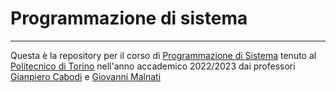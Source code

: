 # Programmazione di sistema
---
Questa è la repository per il corso di [Programmazione di Sistema](https://didattica.polito.it/pls/portal30/gap.pkg_guide.viewGap?p_cod_ins=02GRSOV&p_a_acc=2023&p_header=S&p_lang=IT&multi=N) tenuto al [Politecnico di Torino](https://www.polito.it) nell'anno accademico 2022/2023 dai professori [Gianpiero Cabodi](https://www.polito.it/en/staff?p=gianpiero.cabodi) e [Giovanni Malnati](https://www.polito.it/en/staff?p=giovanni.malnati)
